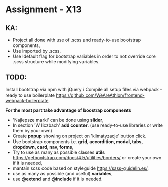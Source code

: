 # Assignment - X13

## KA:

- Project all done with use of .scss and ready-to-use bootstrap components,
- Use imported by .scss,
- Use !default flag for bootstrap variables in order to not override core .scss structure while modifying variables.

## TODO:

Install bootstrap via npm with jQuery i
Compile all setup files via webpack - ready to use boilerplate https://github.com/WeAreAthlon/frontend-webpack-boilerplate.

__For the most part take advantage of boostrap components__

- 'Najlepsze marki' can be done using __slider__, 
- In section 'W liczbach' __add counter__. (use ready-to-use libraries or write them by your own) 
- Create __popup__ showing on project on 'klimatyzacje' button click.
- Use bootstrap components i.e. __grid, accordition, modal, tabs, dropdown, card, nav, forms__,
- Try to use as many as possible classes __utils__ https://getbootstrap.com/docs/4.5/utilities/borders/ or create your own if it is needed,
- mantain scss code based on styleguide https://sass-guidelin.es/,
- use as many as possible (and useful) __variables__,  
- use __@extend__ and __@include__ if it is needed.
